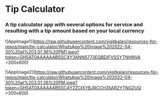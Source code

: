 # Tip Calculator

### A tip calculator app with several options for service and resulting with a tip amount based on your local currency



![AppImage1](https://raw.githubusercontent.com/yigitkalan/resources-for-repos/main/tip-calculator/WhatsApp%20Image%202022-04-30%20at%203.01.36%20PM1.jpeg?token=GHSAT0AAAAAABSSC4Y3ANN5773EQBDIFVSSYTNHNVA =300x600)


![AppImage2](https://raw.githubusercontent.com/yigitkalan/resources-for-repos/main/tip-calculator/WhatsApp%20Image%202022-04-30%20at%203.01.36%20PM.jpeg?token=GHSAT0AAAAAABSSC4Y2ZCIXYBJRCCH35AR2YTNGZUQ =300x600)
